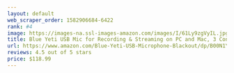 ```yaml
---
layout: default 
﻿web_scraper_order: 1582906684-6422
rank: #4
image: https://images-na.ssl-images-amazon.com/images/I/61Ly9zgVyIL.jpg
title: Blue Yeti USB Mic for Recording & Streaming on PC and Mac, 3 Condenser Capsules, 4 Pickup…
url: https://www.amazon.com/Blue-Yeti-USB-Microphone-Blackout/dp/B00N1YPXW2/ref=zg_mw_musical-instruments_4?_encoding=UTF8&psc=1&refRID=8WS11NK2AYWPF8KSMPEX
reviews: 4.5 out of 5 stars
price: $118.99 
---
```

